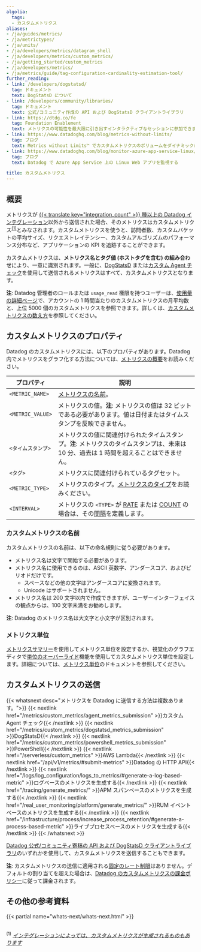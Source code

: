 ```yaml
---
algolia:
  tags:
  - カスタムメトリクス
aliases:
- /ja/guides/metrics/
- /ja/metrictypes/
- /ja/units/
- /ja/developers/metrics/datagram_shell
- /ja/developers/metrics/custom_metrics/
- /ja/getting_started/custom_metrics
- /ja/developers/metrics/
- /ja/metrics/guide/tag-configuration-cardinality-estimation-tool/
further_reading:
- link: /developers/dogstatsd/
  tag: ドキュメント
  text: DogStatsD について
- link: /developers/community/libraries/
  tag: ドキュメント
  text: 公式/コミュニティ作成の API および DogStatsD クライアントライブラリ
- link: https://dtdg.co/fe
  tag: Foundation Enablement
  text: メトリクスの可能性を最大限に引き出すインタラクティブなセッションに参加できます
- link: https://www.datadoghq.com/blog/metrics-without-limits/
  tag: ブログ
  text: Metrics without Limits™ でカスタムメトリクスのボリュームをダイナミックにコントロール
- link: https://www.datadoghq.com/blog/monitor-azure-app-service-linux/
  tag: ブログ
  text: Datadog で Azure App Service 上の Linux Web アプリを監視する

title: カスタムメトリクス
---
```


## 概要

メトリクスが [{{< translate key="integration_count" >}} 種以上の Datadog インテグレーション][1]以外から送信された場合、そのメトリクスはカスタムメトリクス<sup>[(1)][2]</sup>とみなされます。カスタムメトリクスを使うと、訪問者数、カスタムバケットの平均サイズ、リクエストレイテンシー、カスタムアルゴリズムのパフォーマンス分布など、アプリケーションの KPI を追跡することができます。

カスタムメトリクスは、**メトリクス名とタグ値 (ホストタグを含む) の組み合わせ**により、一意に識別されます。一般に、[DogStatsD][3] または[カスタム Agent チェック][4]を使用して送信されるメトリクスはすべて、カスタムメトリクスとなります。

**注**: Datadog 管理者のロールまたは `usage_read` 権限を持つユーザーは、[使用量の詳細ページ][5]で、アカウントの 1 時間当たりのカスタムメトリクスの月平均数と、上位 5000 個のカスタムメトリクスを参照できます。詳しくは、[カスタムメトリクスの数え方][6]を参照してください。

## カスタムメトリクスのプロパティ

Datadog のカスタムメトリクスには、以下のプロパティがあります。Datadog 内でメトリクスをグラフ化する方法については、[メトリクスの概要][7]をお読みください。

| プロパティ         | 説明                                                                                                                                                  |
|------------------|--------------------------------------------------------------------------------------------------------------------------------------------------------------|
| `<METRIC_NAME>`  | [メトリクスの名前](#naming-custom-metrics)。                                                                                                                  |
| `<METRIC_VALUE>` | メトリクスの値。**注**: メトリクスの値は 32 ビットである必要があります。値は日付またはタイムスタンプを反映できません。                                                                                                                                |
| `<タイムスタンプ>`    | メトリクスの値に関連付けられたタイムスタンプ。**注**: メトリクスのタイムスタンプは、未来は 10 分、過去は 1 時間を超えることはできません。 |
| `<タグ>`         | メトリクスに関連付けられているタグセット。                                                                                                                 |
| `<METRIC_TYPE>`  | メトリクスのタイプ。[メトリクスのタイプ][8]をお読みください。                                                                                             |
| `<INTERVAL>`     | メトリクスの `<TYPE>` が [RATE][9] または [COUNT][10] の場合は、その[間隔][11]を定義します。                                                       |

### カスタムメトリクスの名前

カスタムメトリクスの名前は、以下の命名規則に従う必要があります。

* メトリクス名は文字で開始する必要があります。
* メトリクス名に使用できるのは、ASCII 英数字、アンダースコア、およびピリオドだけです。
  * スペースなどの他の文字はアンダースコアに変換されます。
  * Unicode はサポートされません。
* メトリクス名は 200 文字以内で作成できますが、ユーザーインターフェイスの観点からは、100 文字未満をお勧めします。

**注**: Datadog のメトリクス名は大文字と小文字が区別されます。

### メトリクス単位

[メトリクスサマリー][12]を使用してメトリクス単位を設定するか、視覚化のグラフエディタで[単位のオーバーライド][13]機能を使用してカスタムメトリクス単位を設定します。詳細については、[メトリクス単位][14]のドキュメントを参照してください。

## カスタムメトリクスの送信

{{< whatsnext desc="メトリクスを Datadog に送信する方法は複数あります。">}}
    {{< nextlink href="/metrics/custom_metrics/agent_metrics_submission" >}}カスタム Agent チェック{{< /nextlink >}}
    {{< nextlink href="/metrics/custom_metrics/dogstatsd_metrics_submission" >}}DogStatsD{{< /nextlink >}}
    {{< nextlink href="/metrics/custom_metrics/powershell_metrics_submission" >}}PowerShell{{< /nextlink >}}
    {{< nextlink href="/serverless/custom_metrics" >}}AWS Lambda{{< /nextlink >}}
    {{< nextlink href="/api/v1/metrics/#submit-metrics" >}}Datadog の HTTP API{{< /nextlink >}}
    {{< nextlink href="/logs/log_configuration/logs_to_metrics/#generate-a-log-based-metric" >}}ログベースのメトリクスを生成する{{< /nextlink >}}
    {{< nextlink href="/tracing/generate_metrics/" >}}APM スパンベースのメトリクスを生成する{{< /nextlink >}}
    {{< nextlink href="/real_user_monitoring/platform/generate_metrics/" >}}RUM イベントベースのメトリクスを生成する{{< /nextlink >}}
    {{< nextlink href="/infrastructure/process/increase_process_retention/#generate-a-process-based-metric" >}}ライブプロセスベースのメトリクスを生成する{{< /nextlink >}}
{{< /whatsnext >}}

[Datadog 公式/コミュニティ寄稿の API および DogStatsD クライアントライブラリ][15]のいずれかを使用して、カスタムメトリクスを送信することもできます。

**注**: カスタムメトリクスの送信に適用される[固定のレート制限][5]はありません。デフォルトの割り当てを超えた場合は、[Datadog のカスタムメトリクスの課金ポリシー][6]に従って課金されます。

## その他の参考資料

{{< partial name="whats-next/whats-next.html" >}}

<br><sup>(1)</sup> *[インテグレーションによっては、カスタムメトリクスが生成されるものもあります][2]*

[1]: /ja/integrations/
[2]: /ja/account_management/billing/custom_metrics/#standard-integrations
[3]: /ja/metrics/custom_metrics/dogstatsd_metrics_submission/
[4]: /ja/metrics/custom_metrics/agent_metrics_submission/
[5]: https://app.datadoghq.com/account/usage/hourly
[6]: /ja/account_management/billing/custom_metrics/#counting-custom-metrics
[7]: /ja/metrics
[8]: /ja/metrics/types/
[9]: /ja/metrics/types/?tab=rate#metric-types
[10]: /ja/metrics/types/?tab=count#metric-types
[11]: /ja/developers/dogstatsd/data_aggregation/#how-is-aggregation-performed-with-the-dogstatsd-server
[12]: /ja/metrics/summary/#metric-unit
[13]: /ja/dashboards/guide/unit-override/
[14]: /ja/metrics/units/
[15]: /ja/developers/community/libraries/
